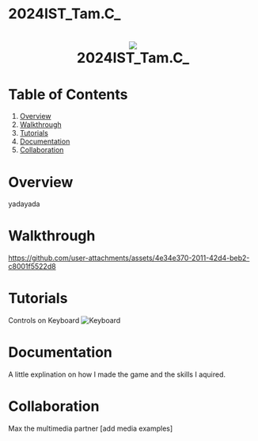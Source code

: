 # 2024IST_Tam.C_
<h1 align="center">
 <img src="https://github.com/user-attachments/assets/6d18c199-6f6b-4a25-a21f-eb882375c66b">
  <br />
 2024IST_Tam.C_
</h1>

# Table of Contents

1. [Overview](https://github.com/TempeHS/2024IST_Tam.C_?tab=readme-ov-file#Overview)
2. [Walkthrough](https://github.com/TempeHS/2024IST_Tam.C_?tab=readme-ov-file#Walkthrough)
3. [Tutorials](https://github.com/TempeHS/2024IST_Tam.C_?tab=readme-ov-file#tutorials)
4. [Documentation](https://github.com/TempeHS/2024IST_Tam.C_?tab=readme-ov-file#documentation)
5. [Collaboration](https://github.com/TempeHS/2024IST_Tam.C_?tab=readme-ov-file#collaboration)

# Overview

yadayada

# Walkthrough 
https://github.com/user-attachments/assets/4e34e370-2011-42d4-beb2-c8001f5522d8

# Tutorials

Controls on Keyboard
![Keyboard](https://github.com/user-attachments/assets/d797946c-26d2-4c1f-a824-968dbb9b1aed)


# Documentation

A little explination on how I made the game and the skills I aquired.

# Collaboration

Max the multimedia partner
[add media examples]
